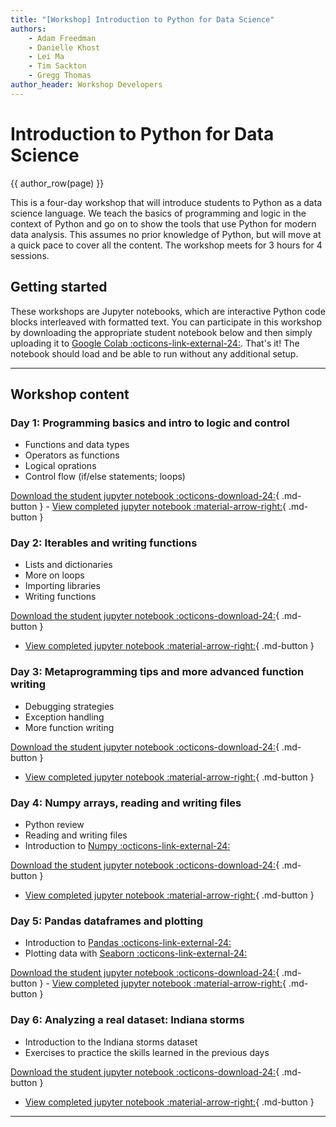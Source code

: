 ```yaml
---
title: "[Workshop] Introduction to Python for Data Science"
authors:
    - Adam Freedman
    - Danielle Khost
    - Lei Ma
    - Tim Sackton    
    - Gregg Thomas
author_header: Workshop Developers
---
```


# Introduction to Python for Data Science

{{ author_row(page) }}

This is a four-day workshop that will introduce students to Python as a data science language. We teach the basics of programming and logic in the context of Python and go on to show the tools that use Python for modern data analysis. This assumes no prior knowledge of Python, but will move at a quick pace to cover all the content. The workshop meets for 3 hours for 4 sessions. 

## Getting started

These workshops are Jupyter notebooks, which are interactive Python code blocks interleaved with formatted text. You can participate in this workshop by downloading the appropriate student notebook below and then simply uploading it to [Google Colab :octicons-link-external-24:](https://colab.research.google.com/). That's it! The notebook should load and be able to run without any additional setup.

---

## Workshop content

### Day 1: Programming basics and intro to logic and control

* Functions and data types
* Operators as functions
* Logical oprations
* Control flow (if/else statements; loops)

[Download the student jupyter notebook :octicons-download-24:](Python-Day1-student.ipynb){ .md-button } - [View completed jupyter notebook :material-arrow-right:](Python-Day1.ipynb){ .md-button }

### Day 2: Iterables and writing functions

* Lists and dictionaries
* More on loops
* Importing libraries
* Writing functions

[Download the student jupyter notebook :octicons-download-24:](Python-Day2-student.ipynb){ .md-button }
 - [View completed jupyter notebook :material-arrow-right:](Python-Day2.ipynb){ .md-button }

### Day 3: Metaprogramming tips and more advanced function writing

* Debugging strategies
* Exception handling
* More function writing

[Download the student jupyter notebook :octicons-download-24:](Python-Day3-student.ipynb){ .md-button }
 - [View completed jupyter notebook :material-arrow-right:](Python-Day3.ipynb){ .md-button }

### Day 4: Numpy arrays, reading and writing files

* Python review
* Reading and writing files
* Introduction to [Numpy :octicons-link-external-24:](https://numpy.org/)

[Download the student jupyter notebook :octicons-download-24:](Python-Day4-student.ipynb){ .md-button }
 - [View completed jupyter notebook :material-arrow-right:](Python-Day4.ipynb){ .md-button }

### Day 5: Pandas dataframes and plotting

* Introduction to [Pandas :octicons-link-external-24:](https://pandas.pydata.org/)
* Plotting data with [Seaborn :octicons-link-external-24:](https://seaborn.pydata.org/)

[Download the student jupyter notebook :octicons-download-24:](Python-Day5-student.ipynb){ .md-button } - [View completed jupyter notebook :material-arrow-right:](Python-Day5.ipynb){ .md-button }

### Day 6: Analyzing a real dataset: Indiana storms

* Introduction to the Indiana storms dataset
* Exercises to practice the skills learned in the previous days

[Download the student jupyter notebook :octicons-download-24:](Python-Day6-student.ipynb){ .md-button }
 - [View completed jupyter notebook :material-arrow-right:](Python-Day6.ipynb){ .md-button }

 ---